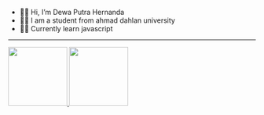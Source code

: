 - 🐱‍👤 Hi, I’m Dewa Putra Hernanda
- 🐱‍👓 I am a student from ahmad dahlan university
- 🐱‍🏍 Currently learn javascript 
***
<p align="left">
<a href="https://github.com/dewa-nanda">
  <img height="120em" src="https://github-readme-stats-eight-theta.vercel.app/api?username=dewa-nanda&show_icons=true&theme=algolia&include_all_commits=true&count_private=true"/>
  <img height="120em" src="https://github-readme-stats-eight-theta.vercel.app/api/top-langs/?username=dewa-nanda&layout=compact&langs_count=8&theme=algolia"/>
</a>
</p>

